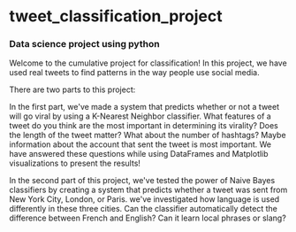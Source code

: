 # tweet_classification_project

### Data science project using python

Welcome to the cumulative project for classification! In this project, we have used real tweets to find patterns in the way people use social media.

There are two parts to this project:

In the first part, we've made a system that predicts whether or not a tweet will go viral by using a K-Nearest Neighbor classifier. What features of a tweet do you think are the most important in determining its virality? Does the length of the tweet matter? What about the number of hashtags? Maybe information about the account that sent the tweet is most important. We have answered these questions while using DataFrames and Matplotlib visualizations to present the results!

In the second part of this project, we've tested the power of Naive Bayes classifiers by creating a system that predicts whether a tweet was sent from New York City, London, or Paris. we've investigated how language is used differently in these three cities. Can the classifier automatically detect the difference between French and English? Can it learn local phrases or slang?
